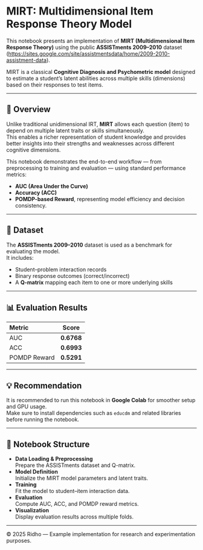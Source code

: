 # MIRT: Multidimensional Item Response Theory Model

This notebook presents an implementation of **MIRT (Multidimensional Item Response Theory)** using the public **ASSISTments 2009–2010** dataset  
(https://sites.google.com/site/assistmentsdata/home/2009-2010-assistment-data).

MIRT is a classical **Cognitive Diagnosis and Psychometric model** designed to estimate a student’s latent abilities across multiple skills (dimensions) based on their responses to test items.

---

## 📘 Overview
Unlike traditional unidimensional IRT, **MIRT** allows each question (item) to depend on multiple latent traits or skills simultaneously.  
This enables a richer representation of student knowledge and provides better insights into their strengths and weaknesses across different cognitive dimensions.

This notebook demonstrates the end-to-end workflow — from preprocessing to training and evaluation — using standard performance metrics:

- **AUC (Area Under the Curve)**
- **Accuracy (ACC)**
- **POMDP-based Reward**, representing model efficiency and decision consistency.

---

## 🧠 Dataset
The **ASSISTments 2009–2010** dataset is used as a benchmark for evaluating the model.  
It includes:
- Student–problem interaction records  
- Binary response outcomes (correct/incorrect)  
- A **Q-matrix** mapping each item to one or more underlying skills

---

## 📊 Evaluation Results
| Metric | Score |
|:-------|:------:|
| AUC | **0.6768** |
| ACC | **0.6993** |
| POMDP Reward | **0.5291** |

---

## 💡 Recommendation
It is recommended to run this notebook in **Google Colab** for smoother setup and GPU usage.  
Make sure to install dependencies such as `educdm` and related libraries before running the notebook.

---

## 📁 Notebook Structure
- **Data Loading & Preprocessing**  
  Prepare the ASSISTments dataset and Q-matrix.  
- **Model Definition**  
  Initialize the MIRT model parameters and latent traits.  
- **Training**  
  Fit the model to student–item interaction data.  
- **Evaluation**  
  Compute AUC, ACC, and POMDP reward metrics.  
- **Visualization**  
  Display evaluation results across multiple folds.

---

© 2025 Ridho — Example implementation for research and experimentation purposes.
